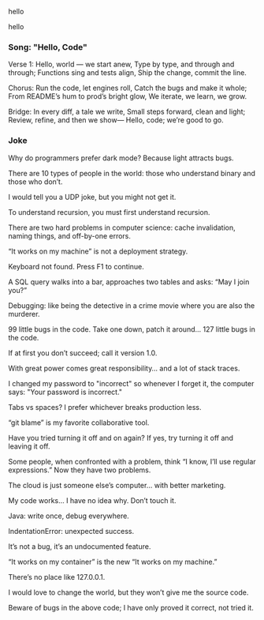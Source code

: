 
hello

hello

### Song: "Hello, Code"

Verse 1:
Hello, world — we start anew,
Type by type, and through and through;
Functions sing and tests align,
Ship the change, commit the line.

Chorus:
Run the code, let engines roll,
Catch the bugs and make it whole;
From README’s hum to prod’s bright glow,
We iterate, we learn, we grow.

Bridge:
In every diff, a tale we write,
Small steps forward, clean and light;
Review, refine, and then we show—
Hello, code; we’re good to go.


### Joke

Why do programmers prefer dark mode?
Because light attracts bugs.

There are 10 types of people in the world:
those who understand binary and those who don’t.

I would tell you a UDP joke, but you might not get it.

To understand recursion, you must first understand recursion.

There are two hard problems in computer science: cache invalidation, naming things, and off-by-one errors.

“It works on my machine” is not a deployment strategy.

Keyboard not found. Press F1 to continue.

A SQL query walks into a bar, approaches two tables and asks: “May I join you?”

Debugging: like being the detective in a crime movie where you are also the murderer.

99 little bugs in the code. Take one down, patch it around… 127 little bugs in the code.

If at first you don’t succeed; call it version 1.0.

With great power comes great responsibility… and a lot of stack traces.

I changed my password to "incorrect" so whenever I forget it, the computer says: "Your password is incorrect."

Tabs vs spaces? I prefer whichever breaks production less.

“git blame” is my favorite collaborative tool.

Have you tried turning it off and on again? If yes, try turning it off and leaving it off.

Some people, when confronted with a problem, think “I know, I’ll use regular expressions.” Now they have two problems.

The cloud is just someone else’s computer… with better marketing.

My code works… I have no idea why. Don’t touch it.

Java: write once, debug everywhere.

IndentationError: unexpected success.

It’s not a bug, it’s an undocumented feature.

“It works on my container” is the new “It works on my machine.”

There’s no place like 127.0.0.1.

I would love to change the world, but they won’t give me the source code.

Beware of bugs in the above code; I have only proved it correct, not tried it.


